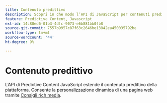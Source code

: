 ```yaml
---
title: Contenuto predittivo
description: Scopri in che modo l’API di JavaScript per contenuti predittivi consente la personalizzazione dinamica delle pagine web utilizzando i consigli sui contenuti multimediali avanzati per aumentarne la rilevanza.
feature: Predictive Content, Javascript
exl-id: 14c80ed6-01b3-4dfc-9073-e6b881bb0fb8
source-git-commit: 7557b9957c87f63c2646be13842ea450035792be
workflow-type: tm+mt
source-wordcount: '44'
ht-degree: 9%

---
```


# Contenuto predittivo

L’API di Predictive Content JavaScript estende il contenuto predittivo della piattaforma. Consente la personalizzazione dinamica di una pagina web tramite [Consigli rich media](rich-media-recommendation.md).
